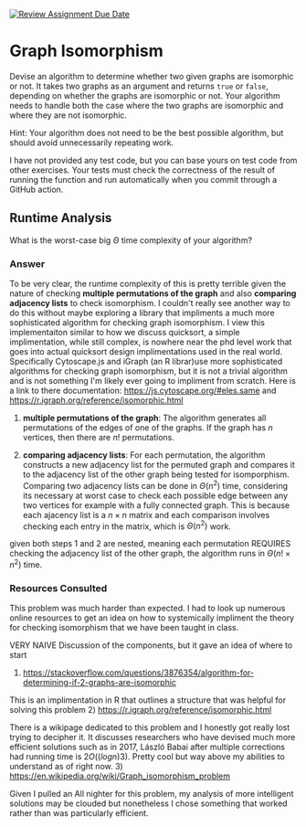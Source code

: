 [![Review Assignment Due Date](https://classroom.github.com/assets/deadline-readme-button-24ddc0f5d75046c5622901739e7c5dd533143b0c8e959d652212380cedb1ea36.svg)](https://classroom.github.com/a/NYae883E)
# Graph Isomorphism

Devise an algorithm to determine whether two given graphs are isomorphic or not.
It takes two graphs as an argument and returns `true` or `false`, depending on
whether the graphs are isomorphic or not. Your algorithm needs to handle both
the case where the two graphs are isomorphic and where they are not isomorphic.

Hint: Your algorithm does not need to be the best possible algorithm, but should
avoid unnecessarily repeating work.

I have not provided any test code, but you can base yours on test code from
other exercises. Your tests must check the correctness of the result of running
the function and run automatically when you commit through a GitHub action.

## Runtime Analysis

What is the worst-case big $\Theta$ time complexity of your algorithm?

### Answer

To be very clear, the runtime complexity of this is pretty terrible given the nature of checking **multiple permutations of the graph** and also **comparing adjacency lists** to check isomorphism. I couldn't really see another way to do this without maybe exploring a library that impliments a much more sophisticated algorithm for checking graph isomorphism. I view this implementaiton similar to how we discuss quicksort, a simple implimentation, while still complex, is nowhere near the phd level work that goes into actual quicksort design implimentations used in the real world. Specifically Cytoscape.js and iGraph (an R librar)use more sophisticated algorithms for checking graph isomorphism, but it is not a trivial algorithm and is not something I'm likely ever going to impliment from scratch. Here is a link to there documentation: https://js.cytoscape.org/#eles.same and https://r.igraph.org/reference/isomorphic.html

1. **multiple permutations of the graph**: The algorithm generates all permutations of the edges of one of the graphs. If the graph has $n$ vertices, then there are $n!$ permutations.

2. **comparing adjacency lists**: For each permutation, the algorithm constructs a new adjacency list for the permuted graph and compares it to the adjacency list of the other graph being tested for isomporphism. Comparing two adjacency lists can be done in $\Theta(n^2)$ time, considering its necessary at worst case to check each possible edge between any two vertices for example with a fully connected graph. This is because each ajacency list is a $n \times n$ matrix and each comparison involves checking each entry in the matrix, which is $\Theta(n^2)$ work.

given both steps 1 and 2 are nested, meaning each permutation REQUIRES checking the adjacency list of the other graph, the algorithm runs in $\Theta(n! \times n^2)$ time.

### Resources Consulted

This problem was much harder than expected. I had to look up numerous online resources to get an idea on how to systemically impliment the theory for checking isomorphism that we have been taught in class.

VERY NAIVE Discussion of the components, but it gave an idea of where to start
1) https://stackoverflow.com/questions/3876354/algorithm-for-determining-if-2-graphs-are-isomorphic

This is an implimentation in R that outlines a structure that was helpful for solving this problem
2) https://r.igraph.org/reference/isomorphic.html

There is a wikipage dedicated to this problem and I honestly got really lost trying to decipher it. It discusses researchers who have devised much more efficient solutions such as in 2017, László Babai after multiple corrections had running time is $2O((log n)3)$. Pretty cool but way above my abilities to understand as of right now.
3) https://en.wikipedia.org/wiki/Graph_isomorphism_problem

Given I pulled an All nighter for this problem, my analysis of more intelligent solutions may be clouded but nonetheless I chose something that worked rather than was particularly efficient.
